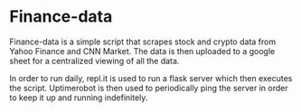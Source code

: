 # Finance-data
Finance-data is a simple script that scrapes stock and crypto data from Yahoo Finance and CNN Market.
The data is then uploaded to a google sheet for a centralized viewing of all the data.

In order to run daily, repl.it is used to run a flask server which then executes the script. Uptimerobot is then used to periodically ping the server in order to keep it up and running indefinitely.
